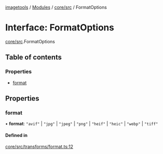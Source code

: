 [imagetools](../README.md) / [Modules](../modules.md) / [core/src](../modules/core_src.md) / FormatOptions

# Interface: FormatOptions

[core/src](../modules/core_src.md).FormatOptions

## Table of contents

### Properties

- [format](core_src.FormatOptions.md#format)

## Properties

### format

• **format**: ``"avif"`` \| ``"jpg"`` \| ``"jpeg"`` \| ``"png"`` \| ``"heif"`` \| ``"heic"`` \| ``"webp"`` \| ``"tiff"``

#### Defined in

[core/src/transforms/format.ts:12](https://github.com/JonasKruckenberg/imagetools/blob/6842c73/packages/core/src/transforms/format.ts#L12)

